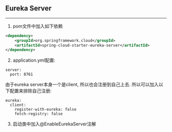## Eureka Server 

--- 
1. pom文件中加入如下依赖
```xml
<dependency>
	<groupId>org.springframework.cloud</groupId>
	<artifactId>spring-cloud-starter-eureka-server</artifactId>
</dependency>
```

2. application.yml配置:
```
server:
  port: 8761
```
由于eureka server本身一个是client, 所以也会注册到自己上去.
所以可以加入以下配置来排除自己注册:
```
eureka:
  client: 
    register-with-eureka: false
    fetch-registry: false
```

3. 启动类中加入@EnableEurekaServer注解